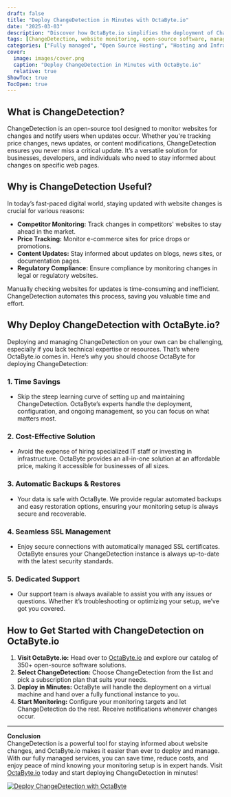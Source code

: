 ```yaml
---
draft: false
title: "Deploy ChangeDetection in Minutes with OctaByte.io"
date: "2025-03-03"
description: "Discover how OctaByte.io simplifies the deployment of ChangeDetection, a powerful open-source tool for monitoring website changes. Save time, reduce costs, and enjoy seamless management with OctaByte's fully managed services."
tags: [ChangeDetection, website monitoring, open-source software, managed services, OctaByte, deploy ChangeDetection, automated backups, SSL management, cost-effective IT solutions]
categories: ["Fully managed", "Open Source Hosting", "Hosting and Infrastructure", "Monitoring", "ChangeDetection"]
cover:
  image: images/cover.png
  caption: "Deploy ChangeDetection in Minutes with OctaByte.io"
  relative: true
ShowToc: true
TocOpen: true
---
```



## What is ChangeDetection?

ChangeDetection is an open-source tool designed to monitor websites for changes and notify users when updates occur. Whether you're tracking price changes, news updates, or content modifications, ChangeDetection ensures you never miss a critical update. It’s a versatile solution for businesses, developers, and individuals who need to stay informed about changes on specific web pages.

## Why is ChangeDetection Useful?

In today’s fast-paced digital world, staying updated with website changes is crucial for various reasons:

- **Competitor Monitoring:** Track changes in competitors' websites to stay ahead in the market.
- **Price Tracking:** Monitor e-commerce sites for price drops or promotions.
- **Content Updates:** Stay informed about updates on blogs, news sites, or documentation pages.
- **Regulatory Compliance:** Ensure compliance by monitoring changes in legal or regulatory websites.

Manually checking websites for updates is time-consuming and inefficient. ChangeDetection automates this process, saving you valuable time and effort.

## Why Deploy ChangeDetection with OctaByte.io?

Deploying and managing ChangeDetection on your own can be challenging, especially if you lack technical expertise or resources. That’s where OctaByte.io comes in. Here’s why you should choose OctaByte for deploying ChangeDetection:

### 1. **Time Savings**
   - Skip the steep learning curve of setting up and maintaining ChangeDetection. OctaByte’s experts handle the deployment, configuration, and ongoing management, so you can focus on what matters most.

### 2. **Cost-Effective Solution**
   - Avoid the expense of hiring specialized IT staff or investing in infrastructure. OctaByte provides an all-in-one solution at an affordable price, making it accessible for businesses of all sizes.

### 3. **Automatic Backups & Restores**
   - Your data is safe with OctaByte. We provide regular automated backups and easy restoration options, ensuring your monitoring setup is always secure and recoverable.

### 4. **Seamless SSL Management**
   - Enjoy secure connections with automatically managed SSL certificates. OctaByte ensures your ChangeDetection instance is always up-to-date with the latest security standards.

### 5. **Dedicated Support**
   - Our support team is always available to assist you with any issues or questions. Whether it’s troubleshooting or optimizing your setup, we’ve got you covered.

## How to Get Started with ChangeDetection on OctaByte.io

1. **Visit OctaByte.io:** Head over to [OctaByte.io](https://octabyte.io) and explore our catalog of 350+ open-source software solutions.
2. **Select ChangeDetection:** Choose ChangeDetection from the list and pick a subscription plan that suits your needs.
3. **Deploy in Minutes:** OctaByte will handle the deployment on a virtual machine and hand over a fully functional instance to you.
4. **Start Monitoring:** Configure your monitoring targets and let ChangeDetection do the rest. Receive notifications whenever changes occur.

---

**Conclusion**  
ChangeDetection is a powerful tool for staying informed about website changes, and OctaByte.io makes it easier than ever to deploy and manage. With our fully managed services, you can save time, reduce costs, and enjoy peace of mind knowing your monitoring setup is in expert hands. Visit [OctaByte.io](https://octabyte.io) today and start deploying ChangeDetection in minutes!

[![Deploy ChangeDetection with OctaByte](/images/deploy-on-octabyte.png)](https://octabyte.io/fully-managed-open-source-services/hosting-and-infrastructure/monitoring/changedetection)
